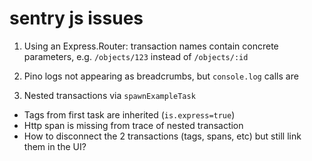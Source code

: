 # sentry js issues

1. Using an Express.Router: transaction names contain concrete parameters, e.g. `/objects/123` instead of `/objects/:id`

2. Pino logs not appearing as breadcrumbs, but `console.log` calls are

3. Nested transactions via `spawnExampleTask`
  * Tags from first task are inherited (`is.express=true`)
  * Http span is missing from trace of nested transaction
  * How to disconnect the 2 transactions (tags, spans, etc) but still link them in the UI?
